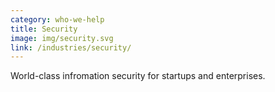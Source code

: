 ```yaml
---
category: who-we-help
title: Security
image: img/security.svg
link: /industries/security/
---
```


World-class infromation security for startups and enterprises.
